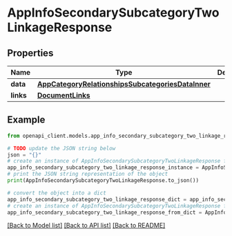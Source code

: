 # AppInfoSecondarySubcategoryTwoLinkageResponse


## Properties

Name | Type | Description | Notes
------------ | ------------- | ------------- | -------------
**data** | [**AppCategoryRelationshipsSubcategoriesDataInner**](AppCategoryRelationshipsSubcategoriesDataInner.md) |  | 
**links** | [**DocumentLinks**](DocumentLinks.md) |  | 

## Example

```python
from openapi_client.models.app_info_secondary_subcategory_two_linkage_response import AppInfoSecondarySubcategoryTwoLinkageResponse

# TODO update the JSON string below
json = "{}"
# create an instance of AppInfoSecondarySubcategoryTwoLinkageResponse from a JSON string
app_info_secondary_subcategory_two_linkage_response_instance = AppInfoSecondarySubcategoryTwoLinkageResponse.from_json(json)
# print the JSON string representation of the object
print(AppInfoSecondarySubcategoryTwoLinkageResponse.to_json())

# convert the object into a dict
app_info_secondary_subcategory_two_linkage_response_dict = app_info_secondary_subcategory_two_linkage_response_instance.to_dict()
# create an instance of AppInfoSecondarySubcategoryTwoLinkageResponse from a dict
app_info_secondary_subcategory_two_linkage_response_from_dict = AppInfoSecondarySubcategoryTwoLinkageResponse.from_dict(app_info_secondary_subcategory_two_linkage_response_dict)
```
[[Back to Model list]](../README.md#documentation-for-models) [[Back to API list]](../README.md#documentation-for-api-endpoints) [[Back to README]](../README.md)


